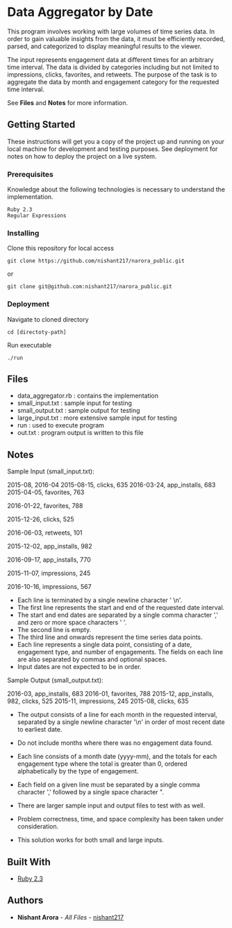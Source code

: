 # Data Aggregator by Date

This program involves working with large volumes of time series data. In order
to gain valuable insights from the data, it must be efficiently recorded,
parsed, and categorized to display meaningful results to the viewer.

The input represents engagement data at different times for an arbitrary time
interval. The data is divided by categories including but not limited to
impressions, clicks, favorites, and retweets. The purpose of the task is to
aggregate the data by month and engagement category for the requested
time interval.

See **Files** and **Notes** for more information.


## Getting Started

These instructions will get you a copy of the project up and running on your local machine for development and testing purposes. See deployment for notes on how to deploy the project on a live system.

### Prerequisites
Knowledge about the following technologies is necessary to understand the implementation.
```
Ruby 2.3
Regular Expressions
```

### Installing

Clone this repository for local access
```
git clone https://github.com/nishant217/narora_public.git
```
or
```
git clone git@github.com:nishant217/narora_public.git
```

### Deployment

Navigate to cloned directory
```
cd [directoty-path]
```

Run executable
```
./run
```

## Files
* data_aggregator.rb : contains the implementation
* small_input.txt : sample input for testing
* small_output.txt : sample output for testing
* large_input.txt : more extensive sample input for testing
* run : used to execute program
* out.txt : program output is written to this file

## Notes
Sample Input (small_input.txt):

2015-08, 2016-04
2015-08-15, clicks, 635
2016-03-24, app_installs, 683
2015-04-05, favorites, 763

2016-01-22, favorites, 788

2015-12-26, clicks, 525

2016-06-03, retweets, 101

2015-12-02, app_installs, 982

2016-09-17, app_installs, 770

2015-11-07, impressions, 245

2016-10-16, impressions, 567

* Each line is terminated by a single newline character ' \n'.
* The first line represents the start and end of the requested date interval.
* The start and end dates are separated by a single comma character ',' and zero or more space characters ' '.
* The second line is empty.
* The third line and onwards represent the time series data points.
* Each line represents a single data point, consisting of a date, engagement type, and number of engagements. The fields on each line are also separated by commas and optional spaces.
* Input dates are not expected to be in order.

Sample Output (small_output.txt):

2016-03, app_installs, 683
2016-01, favorites, 788
2015-12, app_installs, 982, clicks, 525
2015-11, impressions, 245
2015-08, clicks, 635

* The output consists of a line for each month in the requested interval,
 separated by a single newline character '\n' in order of most recent date to
 earliest date.
* Do not include months where there was no engagement data found.
* Each line consists of a month date (yyyy-mm), and the totals for each
 engagement type where the total is greater than 0, ordered alphabetically by
 the type of engagement.
* Each field on a given line must be separated by a single comma
 character ',' followed by a single space character ".

* There are larger sample input and output files to test with as well.

* Problem correctness, time, and space complexity has been taken under
consideration.

* This solution works for both small and large inputs.

## Built With

* [Ruby 2.3](https://www.ruby-lang.org/en/)


## Authors

* **Nishant Arora** - *All Files* - [nishant217](https://github.com/nishant217)
